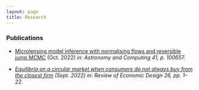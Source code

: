 ```yaml
---
layout: page
title: Research
---
```


### Publications

* [Microlensing model inference with normalising flows and reversible jump MCMC](https://doi.org/10.1016/j.ascom.2022.100657) (Oct. 2022) <i>in: Astronomy and Computing<i> 41, p. 100657.

* [Equilibria on a circular market when consumers do not always buy from the closest firm](https://doi.org/10.1007/s10058-022-00290-x) (Sept. 2022) <i>in: Review of Economic Design<i> 26, pp. 1–22.